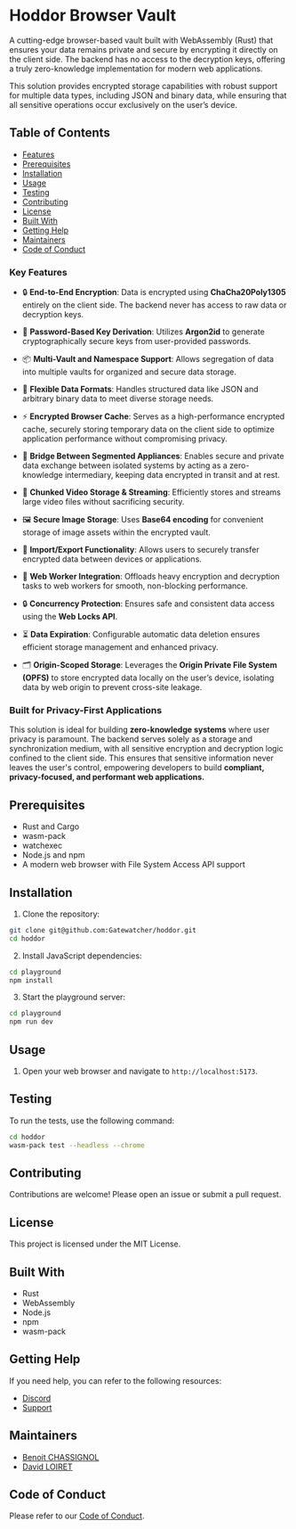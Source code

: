 # Hoddor Browser Vault

A cutting-edge browser-based vault built with WebAssembly (Rust) that ensures your data remains private and secure by encrypting it directly on the client side. The backend has no access to the decryption keys, offering a truly zero-knowledge implementation for modern web applications.

This solution provides encrypted storage capabilities with robust support for multiple data types, including JSON and binary data, while ensuring that all sensitive operations occur exclusively on the user’s device.

## Table of Contents

- [Features](#features)
- [Prerequisites](#prerequisites)
- [Installation](#installation)
- [Usage](#usage)
- [Testing](#testing)
- [Contributing](#contributing)
- [License](#license)
- [Built With](#built-with)
- [Getting Help](#getting-help)
- [Maintainers](#maintainers)
- [Code of Conduct](#code-of-conduct)

### Key Features

- 🔒 **End-to-End Encryption**: Data is encrypted using **ChaCha20Poly1305** entirely on the client side. The backend never has access to raw data or decryption keys.
  
- 🔑 **Password-Based Key Derivation**: Utilizes **Argon2id** to generate cryptographically secure keys from user-provided passwords.

- 📦 **Multi-Vault and Namespace Support**: Allows segregation of data into multiple vaults for organized and secure data storage.

- 📄 **Flexible Data Formats**: Handles structured data like JSON and arbitrary binary data to meet diverse storage needs.

- ⚡ **Encrypted Browser Cache**: Serves as a high-performance encrypted cache, securely storing temporary data on the client side to optimize application performance without compromising privacy.

- 🔗 **Bridge Between Segmented Appliances**: Enables secure and private data exchange between isolated systems by acting as a zero-knowledge intermediary, keeping data encrypted in transit and at rest.

- 🎥 **Chunked Video Storage & Streaming**: Efficiently stores and streams large video files without sacrificing security.

- 🖼️ **Secure Image Storage**: Uses **Base64 encoding** for convenient storage of image assets within the encrypted vault.

- 🔄 **Import/Export Functionality**: Allows users to securely transfer encrypted data between devices or applications.

- 👷 **Web Worker Integration**: Offloads heavy encryption and decryption tasks to web workers for smooth, non-blocking performance.

- 🔒 **Concurrency Protection**: Ensures safe and consistent data access using the **Web Locks API**.

- ⏳ **Data Expiration**: Configurable automatic data deletion ensures efficient storage management and enhanced privacy.

- 🗂️ **Origin-Scoped Storage**: Leverages the **Origin Private File System (OPFS)** to store encrypted data locally on the user’s device, isolating data by web origin to prevent cross-site leakage.

### Built for Privacy-First Applications
This solution is ideal for building **zero-knowledge systems** where user privacy is paramount. The backend serves solely as a storage and synchronization medium, with all sensitive encryption and decryption logic confined to the client side. This ensures that sensitive information never leaves the user's control, empowering developers to build **compliant, privacy-focused, and performant web applications.**


## Prerequisites

- Rust and Cargo
- wasm-pack
- watchexec
- Node.js and npm
- A modern web browser with File System Access API support

## Installation

1. Clone the repository:
```bash
git clone git@github.com:Gatewatcher/hoddor.git
cd hoddor
```

2. Install JavaScript dependencies:

```bash
cd playground
npm install
```

3. Start the playground server:
```bash
cd playground
npm run dev
```

## Usage

1. Open your web browser and navigate to `http://localhost:5173`.

## Testing

To run the tests, use the following command:
```bash
cd hoddor
wasm-pack test --headless --chrome
```

## Contributing

Contributions are welcome! Please open an issue or submit a pull request.

## License

This project is licensed under the MIT License.

## Built With

- Rust
- WebAssembly
- Node.js
- npm
- wasm-pack

## Getting Help

If you need help, you can refer to the following resources:
- [Discord](https://discord.gg/wu3Fr6nE)
- [Support](https://github.com/Gatewatcher/hoddor/issues)

## Maintainers

- [Benoit CHASSIGNOL](benoit.chassignol@gatewatcher.com)
- [David LOIRET](david.loiret@gatewatcher.com)

## Code of Conduct

Please refer to our [Code of Conduct](https://github.com/Gatewatcher/hoddor/blob/main/CODE_OF_CONDUCT.md).
